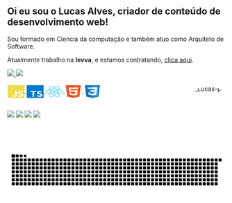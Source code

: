 ## Oi eu sou o Lucas Alves, criador de conteúdo de desenvolvimento web!

<p>Sou formado em Ciencia da computação e também atuo como Arquiteto de Software.</p>
<p>Atualmente trabalho na <b>levva</b>, e estamos contratando, <a href="https://levva.io/carreiras">clica aqui</a>.</p>

<div align="left">
  <a href="https://github.com/lcoalves">
  <img height="180em" src="https://github-readme-stats.vercel.app/api?username=lcoalves&show_icons=true&theme=dracula&include_all_commits=true&count_private=true"/>
  <img height="180em" src="https://github-readme-stats.vercel.app/api/top-langs/?username=lcoalves&layout=compact&langs_count=7&theme=dracula"/>
</div>
<div style="display: inline_block"><br>
  <img align="center" alt="Lucas-Js" height="30" width="40" src="https://raw.githubusercontent.com/devicons/devicon/master/icons/javascript/javascript-plain.svg">
  <img align="center" alt="Lucas-Ts" height="30" width="40" src="https://raw.githubusercontent.com/devicons/devicon/master/icons/typescript/typescript-plain.svg">
  <img align="center" alt="Lucas-React" height="30" width="40" src="https://raw.githubusercontent.com/devicons/devicon/master/icons/react/react-original.svg">
  <img align="center" alt="Lucas-HTML" height="30" width="40" src="https://raw.githubusercontent.com/devicons/devicon/master/icons/html5/html5-original.svg">
  <img align="center" alt="Lucas-CSS" height="30" width="40" src="https://raw.githubusercontent.com/devicons/devicon/master/icons/css3/css3-original.svg">
  <img align="right" alt="Lucas-pic" height="150" style="border-radius:50px;" src="https://avatars.githubusercontent.com/u/46606051?s=400&u=3752eb3b1de752cf1f3e3a25245357188beb75d1&v=4?width=676&height=676">
</div>
  
  ##
 
<div> 
  <a href="https://www.youtube.com/channel/UC1-3Z5z9eB9PEOpOT_iC8Bw" target="_blank"><img src="https://img.shields.io/badge/YouTube-FF0000?style=for-the-badge&logo=youtube&logoColor=white" target="_blank"></a>
  <a href="https://www.instagram.com/lucascoalves" target="_blank"><img src="https://img.shields.io/badge/-Instagram-%23E4405F?style=for-the-badge&logo=instagram&logoColor=white" target="_blank"></a>
  <a href = "mailto:lucascosta.lo77@gmail.com"><img src="https://img.shields.io/badge/-Gmail-%23333?style=for-the-badge&logo=gmail&logoColor=white" target="_blank"></a>
  <a href="https://www.linkedin.com/in/lucascoalves" target="_blank"><img src="https://img.shields.io/badge/-LinkedIn-%230077B5?style=for-the-badge&logo=linkedin&logoColor=white" target="_blank"></a> 
 
  ![Snake animation](https://github.com/lcoalves/lcoalves/blob/master/github-contribution-grid-snake.svg)
 
</div>
